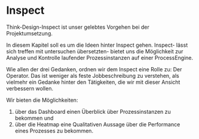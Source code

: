 # Inspect

Think-Design-Inspect ist unser gelebtes Vorgehen bei der Projektumsetzung.

In diesem Kapitel soll es um die Ideen hinter Inspect gehen. Inspect- lässt
sich treffen mit untersuchen übersetzten- bietet uns die Möglichkeit zur
Analyse und Kontrolle laufender Prozessinstanzen auf einer ProcessEngine.

Wie allen der drei Gedanken, ordnen wir dem Inspect eine Rolle zu: Der Operator.
Das ist weniger als feste Jobbeschreibung zu verstehen, als vielmehr ein
Gedanke hinter den Tätigkeiten, die wir mit dieser Ansicht verbessern wollen.

Wir bieten die Möglichkeiten:

1. über das Dashboard einen Überblick über Prozessinstanzen zu bekommen und
1. über die Heatmap eine Qualitativen Aussage über die Performance eines
   Prozesses zu bekommen.
